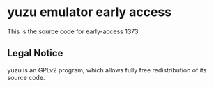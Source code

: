 yuzu emulator early access
=============

This is the source code for early-access 1373.

## Legal Notice

yuzu is an GPLv2 program, which allows fully free redistribution of its source code.